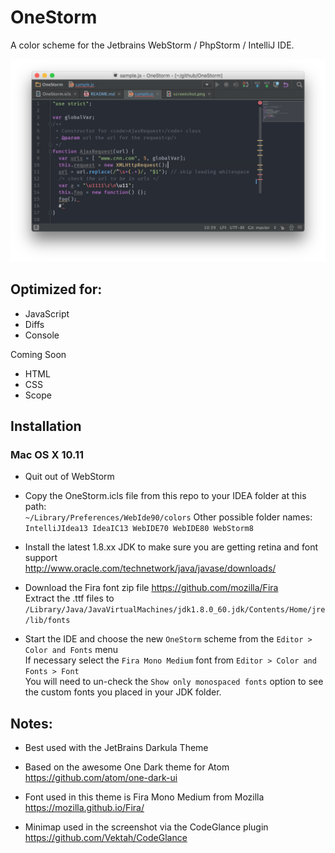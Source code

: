 # OneStorm
A color scheme for the Jetbrains WebStorm / PhpStorm / IntelliJ IDE.

![OneStorm theme](https://raw.githubusercontent.com/joeshub/OneStorm/master/screenshot.png "OneStorm color theme for WebStorm")

## Optimized for:
* JavaScript
* Diffs
* Console

Coming Soon
* HTML
* CSS
* Scope

## Installation

### Mac OS X 10.11

* Quit out of WebStorm

* Copy the OneStorm.icls file from this repo to your IDEA folder at this path:  
`~/Library/Preferences/WebIde90/colors` 
Other possible folder names: `IntelliJIdea13 IdeaIC13 WebIDE70 WebIDE80 WebStorm8`  

* Install the latest 1.8.xx JDK to make sure you are getting retina and font support  
http://www.oracle.com/technetwork/java/javase/downloads/  

* Download the Fira font zip file https://github.com/mozilla/Fira  
Extract the .ttf files to `/Library/Java/JavaVirtualMachines/jdk1.8.0_60.jdk/Contents/Home/jre/lib/fonts`  

* Start the IDE and choose the new `OneStorm` scheme from the `Editor > Color and Fonts` menu  
If necessary select the `Fira Mono Medium` font from `Editor > Color and Fonts > Font`  
You will need to un-check the `Show only monospaced fonts` option to see the custom fonts you placed in your JDK   folder.

## Notes:
* Best used with the JetBrains Darkula Theme

* Based on the awesome One Dark theme for Atom  
https://github.com/atom/one-dark-ui

* Font used in this theme is Fira Mono Medium from Mozilla  
https://mozilla.github.io/Fira/

* Minimap used in the screenshot via the CodeGlance plugin
https://github.com/Vektah/CodeGlance

